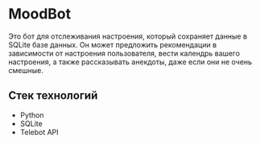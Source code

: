 # MoodBot

Это бот для отслеживания настроения, который сохраняет данные в SQLite базе данных. Он может предложить рекомендации в зависимости от настроения пользователя, вести календрь вашего настроения, а также рассказывать анекдоты, даже если они не очень смешные.


## Стек технологий
- Python
- SQLite
- Telebot API
